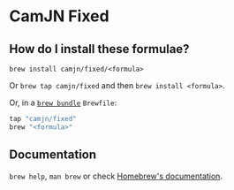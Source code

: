 # CamJN Fixed

## How do I install these formulae?

`brew install camjn/fixed/<formula>`

Or `brew tap camjn/fixed` and then `brew install <formula>`.

Or, in a [`brew bundle`](https://github.com/Homebrew/homebrew-bundle) `Brewfile`:

```ruby
tap "camjn/fixed"
brew "<formula>"
```

## Documentation

`brew help`, `man brew` or check [Homebrew's documentation](https://docs.brew.sh).
